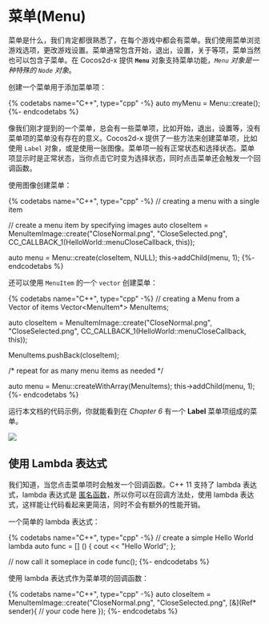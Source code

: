 # 菜单(Menu)

菜单是什么，我们肯定都很熟悉了，在每个游戏中都会有菜单。我们使用菜单浏览游戏选项，更改游戏设置。菜单通常包含开始，退出，设置，关于等项，菜单当然也可以包含子菜单。在 Cocos2d-x 提供 __`Menu`__ 对象支持菜单功能，_`Menu` 对象是一种特殊的 `Node` 对象_。

创建一个菜单用于添加菜单项：

{% codetabs name="C++", type="cpp" -%}
auto myMenu = Menu::create();
{%- endcodetabs %}

像我们刚才提到的一个菜单，总会有一些菜单项，比如开始，退出，设置等，没有菜单项的菜单没有存在的意义。Cocos2d-x 提供了一些方法来创建菜单项，比如使用 `Label` 对象，或是使用一张图像。菜单项一般有正常状态和选择状态。菜单项显示时是正常状态，当你点击它时变为选择状态，同时点击菜单还会触发一个回调函数。

使用图像创建菜单：

{% codetabs name="C++", type="cpp" -%}
// creating a menu with a single item

// create a menu item by specifying images
auto closeItem = MenuItemImage::create("CloseNormal.png", "CloseSelected.png",
CC_CALLBACK_1(HelloWorld::menuCloseCallback, this));

auto menu = Menu::create(closeItem, NULL);
this->addChild(menu, 1);
{%- endcodetabs %}

还可以使用 `MenuItem` 的一个 `vector` 创建菜单：

{% codetabs name="C++", type="cpp" -%}
// creating a Menu from a Vector of items
Vector<MenuItem*> MenuItems;

auto closeItem = MenuItemImage::create("CloseNormal.png", "CloseSelected.png",
CC_CALLBACK_1(HelloWorld::menuCloseCallback, this));

MenuItems.pushBack(closeItem);

/* repeat for as many menu items as needed */

auto menu = Menu::createWithArray(MenuItems);
this->addChild(menu, 1);
{%- endcodetabs %}

运行本文档的代码示例，你就能看到在 _Chapter 6_ 有一个 __Label__ 菜单项组成的菜单。

![](../../en/ui_components/ui_components-img/menu.png "")

## 使用 Lambda 表达式

我们知道，当您点击菜单项时会触发一个回调函数。C++ 11 支持了 lambda 表达式，lambda 表达式是 [匿名函数](https://en.wikipedia.org/wiki/Anonymous_function#C.2B.2B_.28since_C.2B.2B11.29)，所以你可以在回调方法处，使用 lambda 表达式，这样能让代码看起来更简洁，同时不会有额外的性能开销。

一个简单的 lambda 表达式：

{% codetabs name="C++", type="cpp" -%}
// create a simple Hello World lambda
auto func = [] () { cout << "Hello World"; };

// now call it someplace in code
func();
{%- endcodetabs %}

使用 lambda 表达式作为菜单项的回调函数：

{% codetabs name="C++", type="cpp" -%}
auto closeItem = MenuItemImage::create("CloseNormal.png", "CloseSelected.png",
[&](Ref* sender){
    // your code here
});
{%- endcodetabs %}
